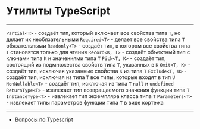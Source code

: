 # Утилиты TypeScript

---

`Partial<T>` - создаёт тип, который включает все свойства типа `T`, но делает их необязательными
`Required<T>` - делает все свойства типа `T` обязательными
`Readonly<T>` - создаёт тип, в котором все свойства типа `T` становятся только для чтения
`Record<K, T>` - создаёт объектный тип с ключами типа `K` и значениями типа `T`
`Pick<T, K>` - создаёт тип, состоящий из подмножества свойств типа `T`, указанных в `K`
`Omit<T, K>` - создаёт тип, исключая указанные свойства `K` из типа `T`
`Exclude<T, U>` - создаёт тип, исключая из типа `T` все типы, которые входят в тип `U`
`NonNullable<T>` - создаёт тип, исключая из типа `T` `null` и `undefined`
`ReturnType<T>` - извлекает тип возвращаемого значения функции типа `T`
`InstanceType<T>` - извлекает тип экземпляра класса типа `T`
`Parameters<T>` - извлекает типы параметров функции типа `T` в виде кортежа

---

- [Вопросы по Typescript](./typeScript.md)
